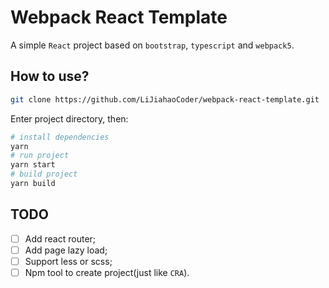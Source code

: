 # Webpack React Template

A simple `React` project based on `bootstrap`, `typescript` and `webpack5`.

## How to use?

```bash
git clone https://github.com/LiJiahaoCoder/webpack-react-template.git
```

Enter project directory, then:

```bash
# install dependencies
yarn
# run project
yarn start
# build project
yarn build
```

## TODO

- [ ] Add react router;
- [ ] Add page lazy load;
- [ ] Support less or scss;
- [ ] Npm tool to create project(just like `CRA`).
